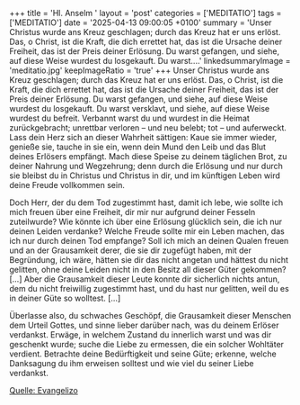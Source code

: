+++
title = 'Hl. Anselm  '
layout = 'post'
categories = ['MEDITATIO']
tags = ['MEDITATIO']
date = '2025-04-13 09:00:05 +0100'
summary = 'Unser Christus wurde ans Kreuz geschlagen; durch das Kreuz hat er uns erlöst. Das, o Christ, ist die Kraft, die dich errettet hat, das ist die Ursache deiner Freiheit, das ist der Preis deiner Erlösung. Du warst gefangen, und siehe, auf diese Weise wurdest du losgekauft. Du warst....'
linkedsummaryImage = 'meditatio.jpg'
keepImageRatio = 'true'
+++
Unser Christus wurde ans Kreuz geschlagen; durch das Kreuz hat er uns erlöst. Das, o Christ, ist die Kraft, die dich errettet hat, das ist die Ursache deiner Freiheit, das ist der Preis deiner Erlösung. Du warst gefangen, und siehe, auf diese Weise wurdest du losgekauft. Du warst versklavt, und siehe, auf diese Weise wurdest du befreit.<!--more--> Verbannt warst du und wurdest in die Heimat zurückgebracht; unrettbar verloren – und neu belebt; tot – und auferweckt. Lass dein Herz sich an dieser Wahrheit sättigen: Kaue sie immer wieder, genieße sie, tauche in sie ein, wenn dein Mund den Leib und das Blut deines Erlösers empfängt. Mach diese Speise zu deinem täglichen Brot, zu deiner Nahrung und Wegzehrung; denn durch die Erlösung und nur durch sie bleibst du in Christus und Christus in dir, und im künftigen Leben wird deine Freude vollkommen sein.
 
Doch Herr, der du dem Tod zugestimmt hast, damit ich lebe, wie sollte ich mich freuen über eine Freiheit, dir mir nur aufgrund deiner Fesseln zuteilwurde? Wie könnte ich über eine Erlösung glücklich sein, die ich nur deinen Leiden verdanke? Welche Freude sollte mir ein Leben machen, das ich nur durch deinen Tod empfange? Soll ich mich an deinen Qualen freuen und an der Grausamkeit derer, die sie dir zugefügt haben, mit der Begründung, ich wäre, hätten sie dir das nicht angetan und hättest du nicht gelitten, ohne deine Leiden nicht in den Besitz all dieser Güter gekommen? […] Aber die Grausamkeit dieser Leute konnte dir sicherlich nichts antun, dem du nicht freiwillig zugestimmt hast, und du hast nur gelitten, weil du es in deiner Güte so wolltest. […]
 
Überlasse also, du schwaches Geschöpf, die Grausamkeit dieser Menschen dem Urteil Gottes, und sinne lieber darüber nach, was du deinem Erlöser verdankst. Erwäge, in welchem Zustand du innerlich warst und was dir geschenkt wurde; suche die Liebe zu ermessen, die ein solcher Wohltäter verdient. Betrachte deine Bedürftigkeit und seine Güte; erkenne, welche Danksagung du ihm erweisen solltest und wie viel du seiner Liebe verdankst.  


[Quelle: Evangelizo](https://evangeliumtagfuertag.org/DE/gospel)
